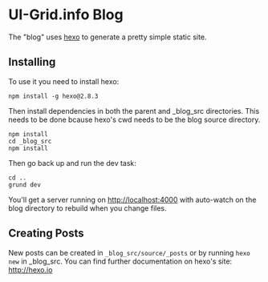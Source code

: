 
# UI-Grid.info Blog

The "blog" uses [hexo](http://hexo.io) to generate a pretty simple static site.

## Installing

To use it you need to install hexo:

    npm install -g hexo@2.8.3

Then install dependencies in both the parent and _blog_src directories. This needs to be done bcause hexo's cwd needs to be the blog source directory.

    npm install
    cd _blog_src
    npm install

Then go back up and run the dev task:

    cd ..
    grund dev

You'll get a server running on [http://localhost:4000](http://localhost:4000) with auto-watch on the blog directory to rebuild when you change files.

## Creating Posts

New posts can be created in `_blog_src/source/_posts` or by running `hexo new` in _blog_src. You can find further documentation on hexo's site: http://hexo.io